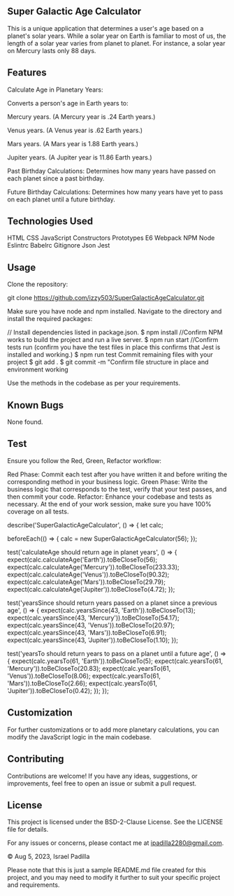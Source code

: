 ## Super Galactic Age Calculator

This is a unique application that determines a user's age based on a planet's solar years. While a solar year on Earth is familiar to most of us, the length of a solar year varies from planet to planet. For instance, a solar year on Mercury lasts only 88 days.

## Features

Calculate Age in Planetary Years:

Converts a person's age in Earth years to:

Mercury years. (A Mercury year is .24 Earth years.)

Venus years. (A Venus year is .62 Earth years.)

Mars years. (A Mars year is 1.88 Earth years.)

Jupiter years. (A Jupiter year is 11.86 Earth years.)

Past Birthday Calculations: Determines how many years have passed on each planet since a past birthday.

Future Birthday Calculations: Determines how many years have yet to pass on each planet until a future birthday.

## Technologies Used

HTML CSS JavaScript Constructors Prototypes E6 Webpack NPM Node Eslintrc Babelrc Gitignore Json Jest

## Usage 

Clone the repository:

git clone https://github.com/izzy503/SuperGalacticAgeCalculator.git


Make sure you have node and npm installed. Navigate to the directory and install the required packages:

// Install dependencies listed in package.json.
$ npm install
//Confirm NPM works to build the project and run a live server.
$ npm run start
//Confirm tests run (confirm you have the test files in place this confirms that Jest is installed and working.)
$ npm run test
Commit remaining files with your project
$ git add .
$ git commit -m "Confirm file structure in place and environment working

Use the methods in the codebase as per your requirements.

## Known Bugs

None found.

## Test

Ensure you follow the Red, Green, Refactor workflow:

Red Phase: Commit each test after you have written it and before writing the corresponding method in your business logic.
Green Phase: Write the business logic that corresponds to the test, verify that your test passes, and then commit your code.
Refactor: Enhance your codebase and tests as necessary.
At the end of your work session, make sure you have 100% coverage on all tests.

describe('SuperGalacticAgeCalculator', () => {
  let calc;

  beforeEach(() => {
    calc = new SuperGalacticAgeCalculator(56);
  });

  test('calculateAge should return age in planet years', () => {
    expect(calc.calculateAge('Earth')).toBeCloseTo(56);
    expect(calc.calculateAge('Mercury')).toBeCloseTo(233.33);
    expect(calc.calculateAge('Venus')).toBeCloseTo(90.32);
    expect(calc.calculateAge('Mars')).toBeCloseTo(29.79);
    expect(calc.calculateAge('Jupiter')).toBeCloseTo(4.72);
  });

  test('yearsSince should return years passed on a planet since a previous age', () => {
    expect(calc.yearsSince(43, 'Earth')).toBeCloseTo(13);
    expect(calc.yearsSince(43, 'Mercury')).toBeCloseTo(54.17);
    expect(calc.yearsSince(43, 'Venus')).toBeCloseTo(20.97);
    expect(calc.yearsSince(43, 'Mars')).toBeCloseTo(6.91);
    expect(calc.yearsSince(43, 'Jupiter')).toBeCloseTo(1.10);
  });

  test('yearsTo should return years to pass on a planet until a future age', () => {
    expect(calc.yearsTo(61, 'Earth')).toBeCloseTo(5);
    expect(calc.yearsTo(61, 'Mercury')).toBeCloseTo(20.83);
    expect(calc.yearsTo(61, 'Venus')).toBeCloseTo(8.06);
    expect(calc.yearsTo(61, 'Mars')).toBeCloseTo(2.66);
    expect(calc.yearsTo(61, 'Jupiter')).toBeCloseTo(0.42);
  });
});


##  Customization

For further customizations or to add more planetary calculations, you can modify the JavaScript logic in the main codebase.

## Contributing

Contributions are welcome! If you have any ideas, suggestions, or improvements, feel free to open an issue or submit a pull request.

## License

This project is licensed under the BSD-2-Clause License. See the LICENSE file for details.

For any issues or concerns, please contact me at ipadilla2280@gmail.com.

© Aug 5, 2023, Israel Padilla

Please note that this is just a sample README.md file created for this project, and you may need to modify it further to suit your specific project and requirements.
